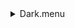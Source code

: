 <details>
<summary>Dark.menu</summary>

<blockquote>

<details>
<summary>Dark.ckb</summary>

<blockquote>

<details>
<summary>Shutter_Close.rcp</summary>

<blockquote>

``` SHUT IN ```

</blockquote></details>
``` for 1000 ```
<details>
<summary>Dark_1Sums-noshutter.rcp</summary>

<blockquote>

``` DATA	RCAM	BOTH	656.28	1 ```
``` DATA	RCAM	BOTH	656.28	1 ```

</blockquote></details>
``` endfor ```

</blockquote></details>

</blockquote></details>
